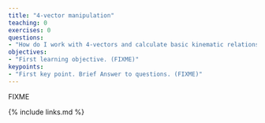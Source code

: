 ```yaml
---
title: "4-vector manipulation"
teaching: 0
exercises: 0
questions:
- "How do I work with 4-vectors and calculate basic kinematic relations?"
objectives:
- "First learning objective. (FIXME)"
keypoints:
- "First key point. Brief Answer to questions. (FIXME)"
---
```

FIXME

{% include links.md %}

